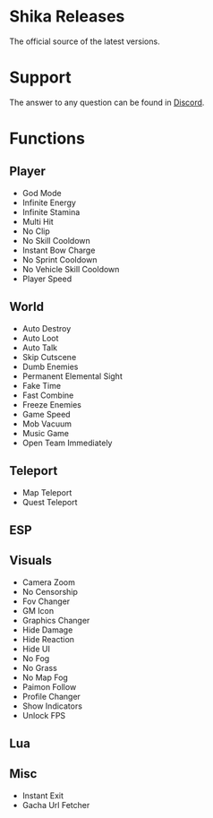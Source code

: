 # Shika Releases
The official source of the latest versions.

# Support
The answer to any question can be found in [Discord](https://discord.gg/shika-hub).

# Functions
## Player
* God Mode
* Infinite Energy
* Infinite Stamina
* Multi Hit
* No Clip
* No Skill Cooldown
* Instant Bow Charge
* No Sprint Cooldown
* No Vehicle Skill Cooldown
* Player Speed
## World
* Auto Destroy
* Auto Loot
* Auto Talk
* Skip Cutscene
* Dumb Enemies
* Permanent Elemental Sight
* Fake Time
* Fast Combine
* Freeze Enemies
* Game Speed
* Mob Vacuum
* Music Game
* Open Team Immediately
## Teleport
* Map Teleport
* Quest Teleport
## ESP
## Visuals
* Camera Zoom
* No Censorship
* Fov Changer
* GM Icon
* Graphics Changer
* Hide Damage
* Hide Reaction
* Hide UI
* No Fog
* No Grass
* No Map Fog
* Paimon Follow
* Profile Changer
* Show Indicators
* Unlock FPS
## Lua
## Misc
* Instant Exit
* Gacha Url Fetcher
